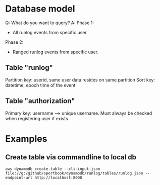 # Database model

Q: What do you want to query?
A: 
Phase 1:
 - All runlog events from specific user.

Phase 2:
- Ranged runlog events from specific user.

## Table "runlog"

Partition key: userid, same user data resides on same partition
Sort key: datetime, epoch time of the event

## Table "authorization"

Primary key: username --> unique username. Must always be checked when registering user if exists

# Examples

## Create table via commandline to local db

```
aws dynamodb create-table --cli-input-json file://g:/github/sportbook/dynamodb/runlog/tables/runlog.json --endpoint-url http://localhost:8000
```